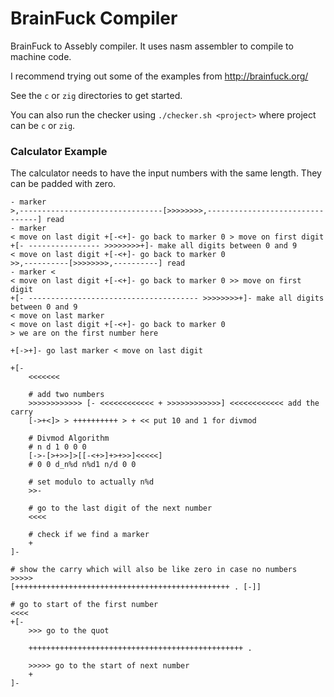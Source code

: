 # BrainFuck Compiler

BrainFuck to Assebly compiler. It uses nasm assembler to compile to machine
code.

I recommend trying out some of the examples from <http://brainfuck.org/>

See the `c` or `zig` directories to get started.

You can also run the checker using `./checker.sh <project>` where project can
be `c` or `zig`.

### Calculator Example

The calculator needs to have the input numbers with the same length. They can
be padded with zero.

```brainfuck
- marker
>,--------------------------------[>>>>>>>>,--------------------------------] read
- marker
< move on last digit +[-<+]- go back to marker 0 > move on first digit
+[- ---------------- >>>>>>>>+]- make all digits between 0 and 9
< move on last digit +[-<+]- go back to marker 0
>>,----------[>>>>>>>>,----------] read
- marker <
< move on last digit +[-<+]- go back to marker 0 >> move on first digit
+[- -------------------------------------- >>>>>>>>+]- make all digits between 0 and 9
< move on last marker
< move on last digit +[-<+]- go back to marker 0
> we are on the first number here

+[->+]- go last marker < move on last digit

+[-
    <<<<<<<

    # add two numbers
    >>>>>>>>>>>> [- <<<<<<<<<<<< + >>>>>>>>>>>>] <<<<<<<<<<<< add the carry
    [->+<]> > ++++++++++ > + << put 10 and 1 for divmod

    # Divmod Algorithm
    # n d 1 0 0 0
    [->-[>+>>]>[[-<+>]+>+>>]<<<<<]
    # 0 0 d_n%d n%d1 n/d 0 0

    # set modulo to actually n%d
    >>-

    # go to the last digit of the next number
    <<<<

    # check if we find a marker
    +
]-

# show the carry which will also be like zero in case no numbers
>>>>>
[++++++++++++++++++++++++++++++++++++++++++++++++ . [-]]

# go to start of the first number
<<<<
+[-
    >>> go to the quot

    ++++++++++++++++++++++++++++++++++++++++++++++++ .

    >>>>> go to the start of next number
    +
]-
```
